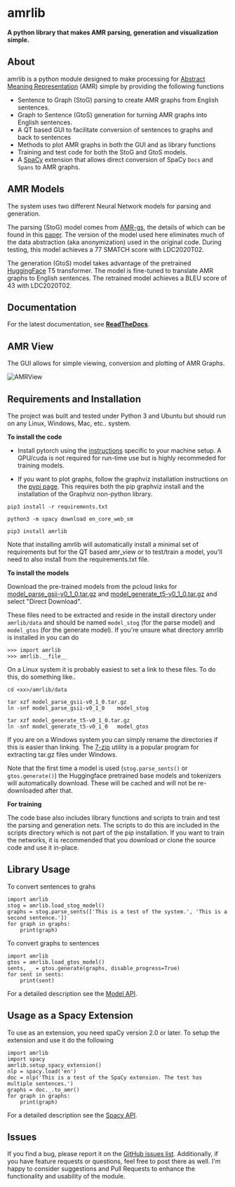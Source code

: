 #  amrlib

**A python library that makes AMR parsing, generation and visualization simple.**


## About
amrlib is a python module designed to make processing for [Abstract Meaning Representation](https://amr.isi.edu/)
 (AMR) simple by providing the following functions
* Sentence to Graph (StoG) parsing to create AMR graphs from English sentences.
* Graph to Sentence (GtoS) generation for turning AMR graphs into English sentences.
* A QT based GUI to facilitate conversion of sentences to graphs and back to sentences
* Methods to plot AMR graphs in both the GUI and as library functions
* Training and test code for both the StoG and GtoS models.
* A [SpaCy](https://github.com/explosion/spaCy) extension that allows direct conversion of
SpaCy `Docs` and `Spans` to AMR graphs.


## AMR Models
The system uses two different Neural Network models for parsing and generation.

The parsing (StoG) model comes from [AMR-gs](https://github.com/jcyk/AMR-gs), the details of which
can be found in this [paper](https://arxiv.org/abs/2004.05572).  The version of the model used here eliminates
much of the data abstraction (aka anonymization) used in the original code.  During testing, this model
achieves a 77 SMATCH score with LDC2020T02.

The generation (GtoS) model takes advantage of the pretrained [HuggingFace](https://github.com/huggingface/transformers)
T5 transformer.  The model is fine-tuned to translate AMR graphs to English sentences.  The retrained model
achieves a BLEU score of 43 with LDC2020T02.


## Documentation
For the latest documentation, see **[ReadTheDocs](https://amrlib.readthedocs.io/en/latest/)**.


## AMR View
The GUI allows for simple viewing, conversion and plotting of AMR Graphs.

![AMRView](https://github.com/bjascob/amrlib/raw/master/docs/images/AMRView01.png)
<!--- docs/images/AMRView01.png --->
<!--- https://github.com/bjascob/amrlib/raw/master/docs/images/AMRView01.png --->


## Requirements and Installation
The project was built and tested under Python 3 and Ubuntu but should run on any Linux, Windows, Mac, etc.. system.

**To install the code**

* Install pytorch using the [instructions](https://pytorch.org/) specific to your machine setup. A GPU/cuda is not required 
for run-time use but is highly recommeded for training models.

* If you want to plot graphs, follow the graphviz installation instructions on the [pypi page](https://pypi.org/project/graphviz/).
This requires both the pip graphviz install and the installation of the Graphviz non-python library.

`pip3 install -r requirements.txt`

`python3 -m spacy download en_core_web_sm`

`pip3 install amrlib`

Note that installing amrlib will automatically install a minimal set of requirements but for the QT based amr_view
or to test/train a model, you'll need to also install from the requirements.txt file.


**To install the models**

Download the pre-trained models from the pcloud links for
[model_parse_gsii-v0_1_0.tar.gz](https://u.pcloud.link/publink/show?code=XZD2z0XZOqRtS2mNMHhMG4UhXOCNO4yzeaLk)
and
[model_generate_t5-v0_1_0.tar.gz](https://u.pcloud.link/publink/show?code=XZF2z0XZwTDm0pVFIAYjdAbsqUJ83SYoQSdV)
and select "Direct Download".

These files need to be extracted and reside in the install directory under `amrlib/data` and should be named
`model_stog` (for the parse model) and `model_gtos` (for the generate model).  If you're unsure what directory
amrlib is installed in you can do
```
>>> import amrlib
>>> amrlib.__file__
```
On a Linux system it is probably easiest to set a link to these files.  To do this, do something like..
```
cd <xx>/amrlib/data

tar xzf model_parse_gsii-v0_1_0.tar.gz
ln -snf model_parse_gsii-v0_1_0    model_stog

tar xzf model_generate_t5-v0_1_0.tar.gz
ln -snf model_generate_t5-v0_1_0   model_gtos
```
If you are on a Windows system you can simply rename the directories if this is easier than linking.
The [7-zip](https://www.7-zip.org/) utility is a popular program for extracting tar.gz files under Windows.

Note that the first time a model is used (`stog.parse_sents()` or `gtos.generate()`) the Huggingface pretrained 
base models and tokenizers will automatically download. These will be cached and will not be re-downloaded 
after that.


**For training**

The code base also includes library functions and scripts to train and test the parsing and generation nets.
The scripts to do this are included in the scripts directory which is not part of the pip installation.
If you want to train the networks, it is recommended that you download or clone the source code and use it in-place.


## Library Usage
To convert sentences to grahs
```
import amrlib
stog = amrlib.load_stog_model()
graphs = stog.parse_sents(['This is a test of the system.', 'This is a second sentence.'])
for graph in graphs:
    print(graph)
```
To convert graphs to sentences
```
import amrlib
gtos = amrlib.load_gtos_model()
sents, _ = gtos.generate(graphs, disable_progress=True)
for sent in sents:
    print(sent)
```
For a detailed description see the [Model API](https://amrlib.readthedocs.io/en/latest/api_model/).


## Usage as a Spacy Extension
To use as an extension, you need spaCy version 2.0 or later.  To setup the extension and use it do the following
```
import amrlib
import spacy
amrlib.setup_spacy_extension()
nlp = spacy.load('en')
doc = nlp('This is a test of the SpaCy extension. The test has multiple sentences.')
graphs = doc._.to_amr()
for graph in graphs:
    print(graph)
```
For a detailed description see the [Spacy API](https://amrlib.readthedocs.io/en/latest/api_spacy/).

## Issues
If you find a bug, please report it on the [GitHub issues list](https://github.com/bjascob/amrlib/issues).
Additionally, if you have feature requests or questions, feel free to post there as well.  I'm happy to
consider suggestions and Pull Requests to enhance the functionality and usability of the module.
